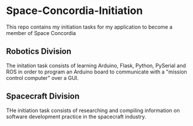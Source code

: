 # Space-Concordia-Initiation
This repo contains my initiation tasks for my application to become a member of Space Concordia

## Robotics Division

The initation task consists of learning Arduino, Flask, Python, PySerial and ROS in order to program an Arduino board to communicate with a "mission control computer" over a GUI.

## Spacecraft Division

THe initiation task consists of researching and compiling information on software development practice in the spacecraft industry.
